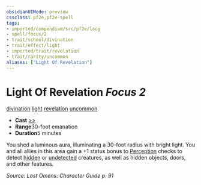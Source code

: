 ```yaml
---
obsidianUIMode: preview
cssclass: pf2e,pf2e-spell
tags:
- imported/compendium/src/pf2e/locg
- spell/focus/2
- trait/school/divination
- trait/effect/light
- imported/trait/revelation
- trait/rarity/uncommon
aliases: ["Light Of Revelation"]
---
```

# Light Of Revelation *Focus 2*   
[divination](divination.md)  [light](rules/traits/light.md)  [revelation](revelation.md)  [uncommon](uncommon.md)  

- **Cast** [>>](chapter-9-playing-the-game.md#Actions "Two-Action") 
- **Range**30-foot emanation
- **Duration**5 minutes

You shed a luminous aura, illuminating a 30-foot radius with bright light. You and all allies in this area gain a +1 status bonus to [Perception](../skills.md#Perception) checks to detect [hidden](conditions.md#Hidden) or [undetected](conditions.md#Undetected) creatures, as well as hidden objects, doors, and other features.

*Source: Lost Omens: Character Guide p. 91*